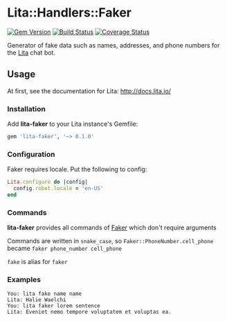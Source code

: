 Lita::Handlers::Faker
=====================

[![Gem Version](https://badge.fury.io/rb/lita-faker.svg)](http://badge.fury.io/rb/lita-faker)
[![Build Status](https://travis-ci.org/braiden-vasco/lita-faker.svg)](https://travis-ci.org/braiden-vasco/lita-faker)
[![Coverage Status](https://coveralls.io/repos/braiden-vasco/lita-faker/badge.svg)](https://coveralls.io/r/braiden-vasco/lita-faker)

Generator of fake data such as names, addresses,
and phone numbers for the [Lita](http://lita.io) chat bot.

Usage
-----

At first, see the documentation for Lita: http://docs.lita.io/

### Installation

Add **lita-faker** to your Lita instance's Gemfile:

```ruby
gem 'lita-faker', '~> 0.1.0'
```

### Configuration

Faker requires locale. Put the following to config:

```ruby
Lita.configure do |config|
  config.robot.locale = 'en-US'
end
```

### Commands

**lita-faker** provides all commands of [Faker](https://github.com/stympy/faker)
which don't require arguments

Commands are written in `snake_case`, so `Faker::PhoneNumber.cell_phone`
became `faker phone_number cell_phone`

`fake` is alias for `faker`

### Examples

```
You: lita fake name name
Lita: Halie Waelchi
You: lita faker lorem sentence
Lita: Eveniet nemo tempore voluptatem et voluptas ea.
```
